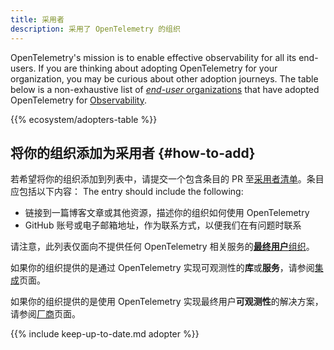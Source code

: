 ```yaml
---
title: 采用者
description: 采用了 OpenTelemetry 的组织
---
```


OpenTelemetry's mission is to enable effective observability for all its
end-users. If you are thinking about adopting OpenTelemetry for your
organization, you may be curious about other adoption journeys. The table below
is a non-exhaustive list of
[_end-user_ organizations](https://www.cncf.io/enduser/) that have adopted
OpenTelemetry for [Observability](/docs/concepts/observability-primer/).

{{% ecosystem/adopters-table %}}

## 将你的组织添加为采用者 {#how-to-add}

若希望将你的组织添加到列表中，请提交一个包含条目的 PR 至[采用者清单][adopters list]。条目应包括以下内容： The entry should include the following:

- 链接到一篇博客文章或其他资源，描述你的组织如何使用 OpenTelemetry
- GitHub 账号或电子邮箱地址，作为联系方式，以便我们在有问题时联系

请注意，此列表仅面向不提供任何 OpenTelemetry
相关服务的[**最终用户**组织](https://www.cncf.io/enduser/)。

如果你的组织提供的是通过 OpenTelemetry
实现可观测性的**库**或**服务**，请参阅[集成](/ecosystem/integrations/)页面。

如果你的组织提供的是使用 OpenTelemetry
实现最终用户**可观测性**的解决方案，请参阅[厂商](/ecosystem/vendors/)页面。

{{% include keep-up-to-date.md adopter %}}

[adopters list]: https://github.com/open-telemetry/opentelemetry.io/tree/main/data/ecosystem/adopters.yaml
